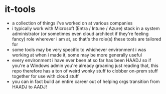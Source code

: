 # it-tools

- a collection of things i've worked on at various companies
- i typically work with Microsoft (Entra / Intune / Azure) stack in a system administrator (or sometimes even cloud architect if they're feeling fancy) role wherever i am at, so that's the role(s) these tools are tailored for
- some tools may be very specific to whichever environment i was working at when i made it, some may be more generally useful
- every environment i have ever been at so far has been HAADJ so if you're a Windows admin you're already groaning just reading that, this repo therefore has a ton of weird wonky stuff to clobber on-prem stuff together for use with cloud stuff
- you can in fact build an entire career out of helping orgs transition from HAADJ to AADJ!

